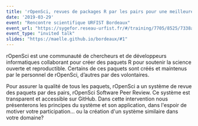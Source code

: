 ```yaml
---
title: 'rOpenSci, revues de packages R par les pairs pour une meilleure science'
date: '2019-03-29'
event: "Rencontre scientifique URFIST Bordeaux"
event_url: "https://sygefor.reseau-urfist.fr/#/training/7705/8525/7338a781b57bf45847c702bfd05b2a80"
event_type: "invited talk"
slides: "https://maelle.github.io/bordeaux/#1"
---
```


rOpenSci est une communauté de chercheurs et de développeurs informatiques collaborant pour créer des paquets R pour soutenir la science ouverte et reproductible. Certains de ces paquets sont créés et maintenus par le personnel de rOpenSci, d’autres par des volontaires.

Pour assurer la qualité de tous les paquets, rOpenSci a un système de revue des paquets par des pairs, rOpenSci Software Peer Review. Ce système est transparent et accessible sur GitHub. Dans cette intervention nous présenterons les principes du système et son application, dans l'espoir de motiver votre participation... ou la création d'un système similaire dans votre domaine?